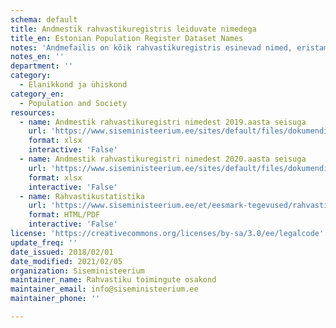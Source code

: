 ```yaml
---
schema: default
title: Andmestik rahvastikuregistris leiduvate nimedega
title_en: Estonian Population Register Dataset Names
notes: 'Andmefailis on kõik rahvastikuregistris esinevad nimed, eristamata ees- ja perekonnanimesid.'
notes_en: ''
department: ''
category:
  - Elanikkond ja ühiskond
category_en:
  - Population and Society
resources:
  - name: Andmestik rahvastikuregistri nimedest 2019.aasta seisuga
    url: 'https://www.siseministeerium.ee/sites/default/files/dokumendid/Rahvastiku-statistika/20190325_rahvastikuregistri_koik_nimed.xlsx'
    format: xlsx
    interactive: 'False'
  - name: Andmestik rahvastikuregistri nimedest 2020.aasta seisuga
    url: 'https://www.siseministeerium.ee/sites/default/files/dokumendid/Rahvastiku-statistika/2020_05_19_rahvastikuregistri_koik_nimed.xlsx'
    format: xlsx
    interactive: 'False'
  - name: Rahvastikustatistika
    url: 'https://www.siseministeerium.ee/et/eesmark-tegevused/rahvastikutoimingud/rahvastikustatistika'
    format: HTML/PDF
    interactive: 'False'
license: 'https://creativecommons.org/licenses/by-sa/3.0/ee/legalcode'
update_freq: ''
date_issued: 2018/02/01
date_modified: 2021/02/05
organization: Siseministeerium
maintainer_name: Rahvastiku toimingute osakond
maintainer_email: info@siseministeerium.ee
maintainer_phone: ''

---
```

